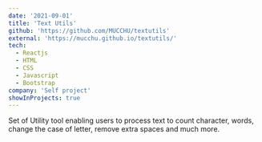 ```yaml
---
date: '2021-09-01'
title: 'Text Utils'
github: 'https://github.com/MUCCHU/textutils'
external: 'https://mucchu.github.io/textutils/'
tech:
  - Reactjs
  - HTML
  - CSS
  - Javascript
  - Bootstrap
company: 'Self project'
showInProjects: true
---
```


Set of Utility tool enabling users to process text to count character, words, change the case of letter, remove extra spaces and much more.
